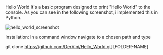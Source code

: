 Hello World
It´s a basic program designed to print "Hello World" to the console.
As you can see in the following screenshot, i implemented this in Python.


![hello_world_screenshot](https://user-images.githubusercontent.com/69842688/210753843-3d211f8d-15b5-4964-96f7-8f7eed9270cc.png)


Installation:
In a command window navigate to a chosen path and type

  git clone https://github.com/DerVini/Hello_World.git [FOLDER-NAME]
